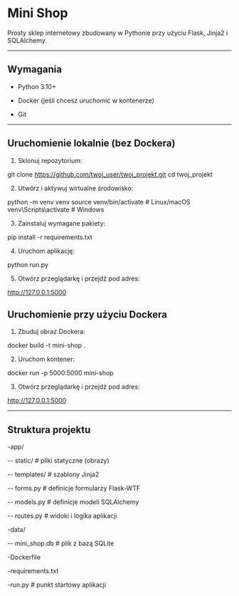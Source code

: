 # Mini Shop

Prosty sklep internetowy zbudowany w Pythonie przy użyciu Flask, Jinja2 i SQLAlchemy.

---

## Wymagania

- Python 3.10+

- Docker (jeśli chcesz uruchomić w kontenerze)

- Git

---

## Uruchomienie lokalnie (bez Dockera)

1. Sklonuj repozytorium:

git clone https://github.com/twoj_user/twoj_projekt.git
cd twoj_projekt

2. Utwórz i aktywuj wirtualne środowisko:

python -m venv venv
source venv/bin/activate  # Linux/macOS
venv\Scripts\activate     # Windows

3. Zainstaluj wymagane pakiety:

pip install -r requirements.txt

4. Uruchom aplikację:

python run.py

5. Otwórz przeglądarkę i przejdź pod adres:
   
http://127.0.0.1:5000

## Uruchomienie przy użyciu Dockera

1. Zbuduj obraz Dockera:

docker build -t mini-shop .

2. Uruchom kontener:

docker run -p 5000:5000 mini-shop

3. Otwórz przeglądarkę i przejdź pod adres:

http://127.0.0.1:5000

---

## Struktura projektu

-app/

-- static/ # pliki statyczne (obrazy)

-- templates/ # szablony Jinja2

-- forms.py # definicje formularzy Flask-WTF

-- models.py # definicje modeli SQLAlchemy

-- routes.py # widoki i logika aplikacji

-data/

-- mini_shop.db # plik z bazą SQLite

-Dockerfile

-requirements.txt

-run.py # punkt startowy aplikacji

